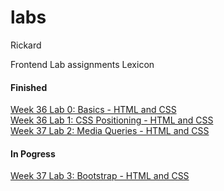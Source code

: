 # labs
Rickard

Frontend Lab assignments
Lexicon

<h4>Finished</h4>

<a href="https://leck-lex.github.io/labs/00_week36_basics_html_css">Week 36 Lab 0: Basics - HTML and CSS<a>
<br>
<a href="https://leck-lex.github.io/labs/01_week36_css_positioning/">Week 36 Lab 1: CSS Positioning - HTML and CSS<a>
<br>
<a href="https://leck-lex.github.io/labs/02_week37_media_queries/">Week 37 Lab 2: Media Queries - HTML and CSS<a>

<h4>In Pogress</h4>

<a href="https://leck-lex.github.io/labs/02_week37_bootstrap/">Week 37 Lab 3: Bootstrap - HTML and CSS<a>
